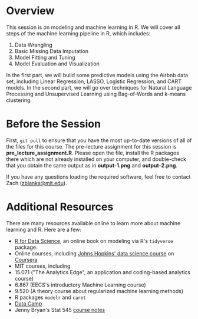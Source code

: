 # Overview

This session is on modeling and machine learning in R.  We will cover all steps of the  machine learning pipeline in R, which includes:

1. Data Wrangling
2. Basic Missing Data Imputation
3. Model Fitting and Tuning
4. Model Evaluation and Visualization

In the first part, we will build some predictive models using the Airbnb data set, including Linear Regression, LASSO, Logistic Regression, and CART models.  In the second part, we will go over techniques for Natural Language Processing and Unsupervised Learning using Bag-of-Words and k-means clustering.  

# Before the Session

First, `git pull` to ensure that you have the most up-to-date versions of all of the files for this course.  The pre-lecture assignment for this session is **pre_lecture_assignment.R**.  Please open the file, install the R packages there which are not already installed on your computer, and double-check that you obtain the same output as in **output-1.png** and **output-2.png**.

If you have any questions loading the required software, feel free to contact Zach (zblanks@mit.edu).   

# Additional Resources
There are many resources available online to learn more about machine learning and R.  Here are a few:

- [R for Data Science](http://r4ds.had.co.nz/), an online book on modeling via R's `tidyverse` package.
- Online courses, including [Johns Hopkins' data science course](https://www.coursera.org/specializations/jhu-data-science) on [Coursera](https://www.coursera.org/)
- MIT courses, including
 - 15.071 ("The Analytics Edge", an application and coding-based analytics course)
 - 6.867 (EECS's introductory Machine Learning course)
 - 9.520 (A theory course about regularized machine learning methods) 
- R packages `modelr` and `caret`
- [Data Camp](https://www.datacamp.com/)
- Jenny Bryan's Stat 545 [course notes](http://stat545.com/)
